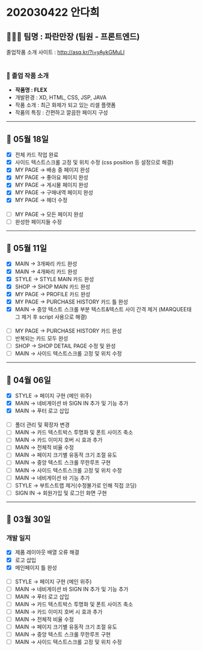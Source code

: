 # 202030422 안다희
## 👨‍👧‍👦 팀명 : 파란만장 (팀원 - 프론트엔드)
졸업작품 소개 사이트 : <http://asq.kr/?i=yAykGMuLl>
<br><br>
### 📌 졸업 작품 소개
* **작품명 : FLEX**
* 개발환경 : XD, HTML, CSS, JSP, JAVA 
* 작품 소개 : 최근 화제가 되고 있는 리셀 플랫폼
* 작품의 특징 : 간편하고 깔끔한 페이지 구성
---

## 📆 05월 18일
* [X] 전체 카드 작업 완료
* [X] 사이드 텍스트스크롤 고정 및 위치 수정 (css position 등 설정으로 해결)
* [X] MY PAGE → 배송 중 페이지 완성
* [X] MY PAGE → 좋아요 페이지 완성
* [X] MY PAGE → 게시물 페이지 완성
* [X] MY PAGE → 구매내역 페이지 완성
* [X] MY PAGE → 헤더 수정
<br><br>
* [ ] MY PAGE → 모든 페이지 완성
* [ ] 완성한 페이지들 수정
---

## 📆 05월 11일
* [X] MAIN → 3개짜리 카드 완성
* [X] MAIN → 4개짜리 카드 완성
* [X] STYLE → STYLE MAIN 카드 완성
* [X] SHOP → SHOP MAIN 카드 완성
* [X] MY PAGE → PROFILE 카드 완성
* [X] MY PAGE → PURCHASE HISTORY 카드 틀 완성
* [X] MAIN → 중앙 텍스트 스크롤 부분 텍스트&텍스트 사이 간격 제거 (MARQUEE태그 제거 후 script 사용으로 해결)
<br><br>
* [ ] MY PAGE → PURCHASE HISTORY 카드 완성
* [ ] 반복되는 카드 모두 완성
* [ ] SHOP → SHOP DETAIL PAGE 수정 및 완성
* [ ] MAIN → 사이드 텍스트스크롤 고정 및 위치 수정
---

## 📆 04월 06일
* [X] STYLE → 페이지 구현 (메인 위주)
* [X] MAIN → 네비게이션 바 SIGN IN 추가 및 기능 추가
* [X] MAIN → 푸터 로고 삽입
<br><br>
* [ ] 폴더 관리 및 확장자 변경
* [ ] MAIN → 카드 텍스트박스 투명화 및 폰트 사이즈 축소
* [ ] MAIN → 카드 이미지 호버 시 효과 추가
* [ ] MAIN → 전체적 비율 수정
* [ ] MAIN → 페이지 크기별 유동적 크기 조절 유도
* [ ] MAIN → 중앙 텍스트 스크롤 무한루프 구현
* [ ] MAIN → 사이드 텍스트스크롤 고정 및 위치 수정
* [ ] MAIN → 네비게이션 바 기능 추가
* [ ] STYLE → 부트스트랩 제거(수정불가로 인해 직접 코딩)
* [ ] SIGN IN → 회원가입 및 로그인 화면 구현  
---

## 📆 03월 30일
### 개발 일지
* [X] 제품 레이아웃 배열 오류 해결
* [X] 로고 삽입
* [X] 메인페이지 틀 완성
<br><br>
* [ ] STYLE → 페이지 구현 (메인 위주)
* [ ] MAIN → 네비게이션 바 SIGN IN 추가 및 기능 추가
* [ ] MAIN → 푸터 로고 삽입
* [ ] MAIN → 카드 텍스트박스 투명화 및 폰트 사이즈 축소
* [ ] MAIN → 카드 이미지 호버 시 효과 추가
* [ ] MAIN → 전체적 비율 수정
* [ ] MAIN → 페이지 크기별 유동적 크기 조절 유도
* [ ] MAIN → 중앙 텍스트 스크롤 무한루프 구현
* [ ] MAIN → 사이드 텍스트스크롤 고정 및 위치 수정
